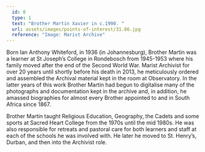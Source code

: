 ```yaml
---
  id: 8
  type: 1
  text: "Brother Martin Xavier in c.1990. "
  url: assets/images/points-of-interest/31.86.jpg
  reference: "Image: Marist Archive"
---
```

Born Ian Anthony Whiteford, in 1936 (in Johannesburg), Brother Martin was a learner at St Joseph’s College in Rondebosch from 1945-1953 where his family moved after the end of the Second World War. Marist Archivist for over 20 years until shortly before his death in 2013, he meticulously ordered and assembled the Archival material kept in the room at Observatory. In the latter years of this work Brother Martin had begun to digitalise many of the photographs and documentation kept in the archive and, in addition, he amassed biographies for almost every Brother appointed to and in South Africa since 1867. 

Brother Martin taught Religious Education, Geography, the Cadets and some sports at Sacred Heart College from the 1970s until the mid 1980s. He was also responsible for retreats and pastoral care for both learners and staff at each of the schools he was involved with. He later he moved to St. Henry’s, Durban, and then into the Archivist role.
